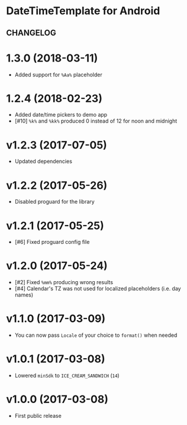 # DateTimeTemplate for Android #

## CHANGELOG ##

1.3.0 (2018-03-11)
==================
* Added support for `%Aa%` placeholder

1.2.4 (2018-02-23)
==================
* Added date/time pickers to demo app
* [#10] `%k%` and `%kk%` produced 0 instead of 12 for noon and midnight

v1.2.3 (2017-07-05)
===================
* Updated dependencies

v1.2.2 (2017-05-26)
===================
* Disabled proguard for the library

v1.2.1 (2017-05-25)
===================
* [#6] Fixed proguard config file

v1.2.0 (2017-05-24)
===================
* [#2] Fixed `%mm%` producing wrong results
* [#4] Calendar's TZ was not used for localized placeholders (i.e. day names)

v1.1.0 (2017-03-09)
===================
* You can now pass `Locale` of your choice to `format()` when needed

v1.0.1 (2017-03-08)
===================
* Lowered `minSdk` to `ICE_CREAM_SANDWICH` (`14`)

v1.0.0 (2017-03-08)
===================
* First public release
